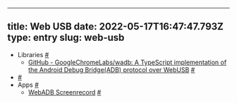 
---
title: Web USB 
date: 2022-05-17T16:47:47.793Z
type: entry
slug: web-usb
---
* Libraries [#](#62bee4d8-0048-41c8-ab0c-243797026ffc)<a name="62bee4d8-0048-41c8-ab0c-243797026ffc"></a>
  * [GitHub - GoogleChromeLabs/wadb: A TypeScript implementation of the Android Debug Bridge(ADB) protocol over WebUSB](https://github.com/GoogleChromeLabs/wadb/) [#](#62bee4d8-c37d-425c-b28d-a6a8d5b3f910)<a name="62bee4d8-c37d-425c-b28d-a6a8d5b3f910"></a>
*  [#](#62bee4d8-3849-4b51-b614-eb3376ff80ec)<a name="62bee4d8-3849-4b51-b614-eb3376ff80ec"></a>
* Apps [#](#62bee4d8-2a3d-4159-912d-5a6bf98601c8)<a name="62bee4d8-2a3d-4159-912d-5a6bf98601c8"></a>
  * [WebADB Screenrecord](https://screenrecord.bandarra.me/) [#](#62bee4d8-9d9c-4572-80eb-8bf80eb59a54)<a name="62bee4d8-9d9c-4572-80eb-8bf80eb59a54"></a>

